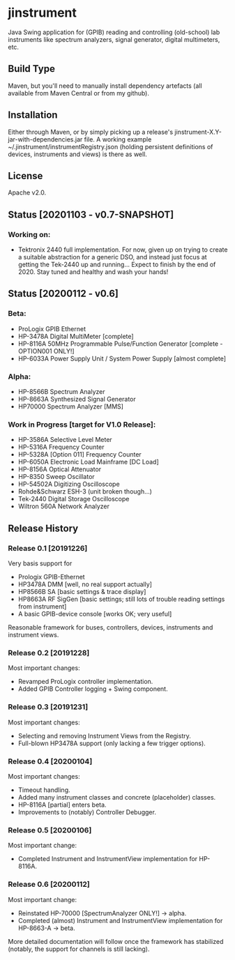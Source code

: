 # jinstrument
Java Swing application for (GPIB) reading and controlling (old-school) lab instruments like spectrum analyzers, signal generator, digital multimeters, etc.

## Build Type
Maven, but you'll need to manually install dependency artefacts (all available from Maven Central or from my github).

## Installation
Either through Maven, or by simply picking up a release's jinstrument-X.Y-jar-with-dependencies.jar file. A working example ~/.jinstrument/instrumentRegistry.json (holding persistent definitions of devices, instruments and views) is there as well.

## License
Apache v2.0.

## Status [20201103 - v0.7-SNAPSHOT]

### Working on:
- Tektronix 2440 full implementation.
For now, given up on trying to create a suitable abstraction for a generic DSO,
and instead just focus at getting the Tek-2440 up and running...
Expect to finish by the end of 2020.
Stay tuned and healthy and wash your hands!

## Status [20200112 - v0.6]

### Beta:
- ProLogix GPIB Ethernet
- HP-3478A Digital MultiMeter [complete]
- HP-8116A 50MHz Programmable Pulse/Function Generator [complete - OPTION001 ONLY!]
- HP-6033A Power Supply Unit / System Power Supply [almost complete]

### Alpha:
- HP-8566B Spectrum Analyzer
- HP-8663A Synthesized Signal Generator
- HP70000 Spectrum Analyzer [MMS]

### Work in Progress [target for V1.0 Release]:
- HP-3586A Selective Level Meter
- HP-5316A Frequency Counter
- HP-5328A [Option 011] Frequency Counter
- HP-6050A Electronic Load Mainframe [DC Load]
- HP-8156A Optical Attenuator
- HP-8350 Sweep Oscillator
- HP-54502A Digitizing Oscilloscope
- Rohde&Schwarz ESH-3 (unit broken though...)
- Tek-2440 Digital Storage Oscilloscope
- Wiltron 560A Network Analyzer

## Release History

### Release 0.1 [20191226]
Very basis support for
- Prologix GPIB-Ethernet
- HP3478A DMM [well, no real support actually]
- HP8566B SA [basic settings & trace display]
- HP8663A RF SigGen [basic settings; still lots of trouble reading settings from instrument]
- A basic GPIB-device console [works OK; very useful]

Reasonable framework for buses, controllers, devices, instruments and instrument views.

### Release 0.2 [20191228]
Most important changes:
- Revamped ProLogix controller implementation.
- Added GPIB Controller logging + Swing component.

### Release 0.3 [20191231]
Most important changes:
- Selecting and removing Instrument Views from the Registry.
- Full-blown HP3478A support (only lacking a few trigger options).

### Release 0.4 [20200104]
Most important changes:
- Timeout handling.
- Added many instrument classes and concrete (placeholder) classes.
- HP-8116A [partial] enters beta.
- Improvements to (notably) Controller Debugger.

### Release 0.5 [20200106]
Most important change:
- Completed Instrument and InstrumentView implementation for HP-8116A.

### Release 0.6 [20200112]
Most important change:
- Reinstated HP-70000 [SpectrumAnalyzer ONLY!] -> alpha.
- Completed (almost) Instrument and InstrumentView implementation for HP-8663-A -> beta.

More detailed documentation will follow once the framework has stabilized (notably, the support for channels is still lacking).
